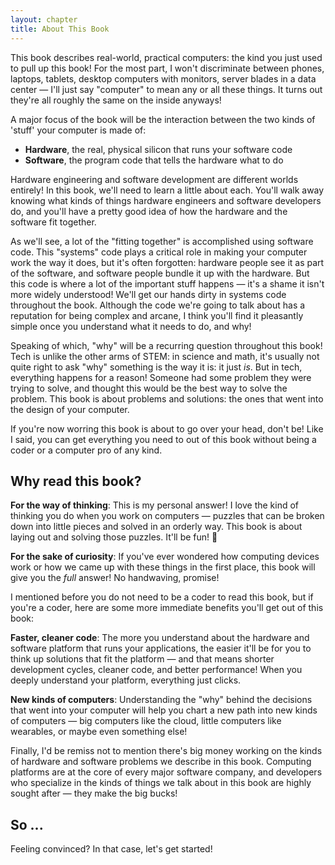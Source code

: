 ```yaml
---
layout: chapter
title: About This Book
---
```


This book describes real-world, practical computers: the kind you just used to pull up this book! For the most part, I won't discriminate between phones, laptops, tablets, desktop computers with monitors, server blades in a data center &mdash; I'll just say "computer" to mean any or all these things. It turns out they're all roughly the same on the inside anyways!

A major focus of the book will be the interaction between the two kinds of 'stuff' your computer is made of:

* **Hardware**, the real, physical silicon that runs your software code
* **Software**, the program code that tells the hardware what to do

Hardware engineering and software development are different worlds entirely! In this book, we'll need to learn a little about each. You'll walk away knowing what kinds of things hardware engineers and software developers do, and you'll have a pretty good idea of how the hardware and the software fit together.

As we'll see, a lot of the "fitting together" is accomplished using software code. This "systems" code plays a critical role in making your computer work the way it does, but it's often forgotten: hardware people see it as part of the software, and software people bundle it up with the hardware. But this code is where a lot of the important stuff happens &mdash; it's a shame it isn't more widely understood! We'll get our hands dirty in systems code throughout the book. Although the code we're going to talk about has a reputation for being complex and arcane, I think you'll find it pleasantly simple once you understand what it needs to do, and why!

Speaking of which, "why" will be a recurring question throughout this book! Tech is unlike the other arms of STEM: in science and math, it's usually not quite right to ask "why" something is the way it is: it just *is*. But in tech, everything happens for a reason! Someone had some problem they were trying to solve, and thought this would be the best way to solve the problem. This book is about problems and solutions: the ones that went into the design of your computer.

If you're now worring this book is about to go over your head, don't be! Like I said, you can get everything you need to out of this book without being a coder or a computer pro of any kind.

## Why read this book?

**For the way of thinking**: This is my personal answer! I love the kind of thinking you do when you work on computers &mdash; puzzles that can be broken down into little pieces and solved in an orderly way. This book is about laying out and solving those puzzles. It'll be fun! 🙂

**For the sake of curiosity**: If you've ever wondered how computing devices work or how we came up with these things in the first place, this book will give you the *full* answer! No handwaving, promise!

I mentioned before you do not need to be a coder to read this book, but if you're a coder, here are some more immediate benefits you'll get out of this book:

**Faster, cleaner code**: The more you understand about the hardware and software platform that runs your applications, the easier it'll be for you to think up solutions that fit the platform &mdash; and that means shorter development cycles, cleaner code, and better performance! When you deeply understand your platform, everything just clicks.

**New kinds of computers**: Understanding the "why" behind the decisions that went into your computer will help you chart a new path into new kinds of computers &mdash; big computers like the cloud, little computers like wearables, or maybe even something else!

Finally, I'd be remiss not to mention there's big money working on the kinds of hardware and software problems we describe in this book. Computing platforms are at the core of every major software company, and developers who specialize in the kinds of things we talk about in this book are highly sought after &mdash; they make the big bucks!

## So ...

Feeling convinced? In that case, let's get started!